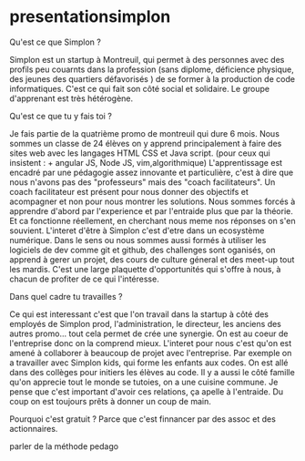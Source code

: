 # presentationsimplon

Qu'est ce que Simplon ?

Simplon est un startup à Montreuil, qui permet à des personnes avec des profils peu couarnts dans la profession (sans diplome, déficience physique, des jeunes des quartiers défavorisés ) de se former à la production de code informatiques. C'est ce qui fait son côté social et solidaire. Le groupe d'apprenant est très hétérogène.


Qu'est ce que tu y fais toi ?

Je fais partie de la quatrième promo de montreuil qui dure 6 mois. Nous sommes un classe de 24 élèves on y apprend principalement à faire des sites web avec les langages HTML CSS et Java script. (pour ceux qui insistent : + angular JS, Node JS, vim,algorithmique) L'apprentissage est encadré par une pédagogie assez innovante et particulière, c'est à dire que nous n'avons pas des "professeurs" mais des "coach facilitateurs". Un coach facilitateur est présent pour nous donner des objectifs et acompagner et non pour nous montrer les solutions. Nous sommes forcés à apprendre d'abord par l'experience et par l'entraide plus que par la théorie. Et ca fonctionne réellement, en cherchant nous meme nos réponses on s'en souvient. 
L'interet d'être à Simplon c'est d'etre dans un ecosystème numérique. Dans le sens ou nous sommes aussi formés à utiliser les logiciels de dev comme git et github, des challenges sont oganisés, on apprend à gerer un projet, des cours de culture géneral et des meet-up tout les mardis. C'est une large plaquette d'opportunités qui s'offre à nous, à chacun de profiter de ce qui l'intéresse.


Dans quel cadre tu travailles ?

Ce qui est interessant c'est que l'on travail dans la startup à côté des employés de Simplon prod, l'administration, le directeur, les anciens des autres promo... tout cela permet de crée une synergie. On est au coeur de l'entreprise donc on la comprend mieux.
L'interet pour nous c'est qu'on est amené à collaborer à beaucoup de projet avec l'entreprise. Par exemple on a travailler avec Simplon kids, qui forme les enfants aux codes. On est allé dans des collèges pour initiers les élèves au code.
Il y a aussi le côté famille qu'on apprecie tout le monde se tutoies, on a une cuisine commune. Je pense que c'est important d'avoir ces relations, ça apelle à l'entraide. Du coup on est toujours prêts à donner un coup de main.

Pourquoi c'est gratuit ?
Parce que c'est finnancer par des assoc et des actionnaires.



parler de la méthode pedago
